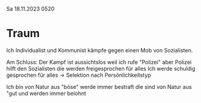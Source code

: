 Sa 18.11.2023 0520

# Traum

Ich Individualist und Kommunist
kämpfe gegen
einen Mob von Sozialisten.

Am Schluss:
Der Kampf ist aussichtslos
weil ich
rufe "Polizei"
aber Polizei hilft den Sozialisten
die werden freigesprochen für alles
Ich werde schuldig gesprochen für alles
→ Selektion nach Persönlichkeitstyp

Ich bin von Natur aus "böse"
werde immer bestraft
die sind von Natur aus "gut
und werden immer belohnt
